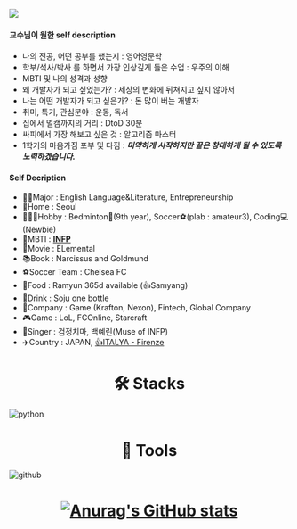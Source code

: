 ![](https://capsule-render.vercel.app/api?type=waving&color=0:004666,100:004666&height=240&section=header&fontSize=30&animation=twinkling&fontColor=d1d1d1&text=세상을%20더%20즐기는%20개발자🖥️&fontAlign=76&fontAlignY=45&desc=Faster%20Alone\,%20Further%20Together&descSize=20&descAlign=80)


#### 교수님이 원한 self description 
* 나의 전공, 어떤 공부를 했는지 : 영어영문학
* 학부/석사/박사 를 하면서 가장 인상깊게 들은 수업 : 우주의 이해
* MBTI 및 나의 성격과 성향 
* 왜 개발자가 되고 싶었는가? : 세상의 변화에 뒤쳐지고 싶지 않아서 
* 나는 어떤 개발자가 되고 싶은가? : 돈 많이 버는 개발자
* 취미, 특기, 관심분야 : 운동, 독서
* 집에서 멀캠까지의 거리 : DtoD 30분
* 싸피에서 가장 해보고 싶은 것 : 알고리즘 마스터
* 1학기의 마음가짐 포부 및 다짐 : ***미약하게 시작하지만 끝은 창대하게 될 수 있도록 노력하겠습니다.***

#### Self Decription
* 👨‍🎓Major : English Language&Literature, Entrepreneurship
* 🏡Home : Seoul
* 🧑‍🤝‍🧑Hobby : Bedminton🏸(9th year), Soccer⚽(plab : amateur3), Coding💻(Newbie)
* 🙂MBTI : <u>**INFP**</u>
* 🎥Movie : ELemental 
* 📚Book : Narcissus and Goldmund
* ⚽Soccer Team : Chelsea FC
* 🍲Food : Ramyun 365d available (👍Samyang)
* 🍺Drink : Soju one bottle
* 🏢Company : Game (Krafton, Nexon), Fintech, Global Company
* 🎮Game : LoL, FCOnline, Starcraft 
* 🎤Singer : 검정치마, 백예린(Muse of INFP)
* ✈️Country : JAPAN, <u>👍ITALYA - Firenze</u>

# <center>🛠️ Stacks</center>
![python](https://img.shields.io/badge/python-3776AB.svg?&style=plastic&logo=python&logoColor=white)

# <center>🦾 Tools</center>
![github](https://img.shields.io/badge/github-181717.svg?&style=plastic&logo=github&logoColor=white)

# <center> [![Anurag's GitHub stats](https://github-readme-stats.vercel.app/api?username=chelsea7023&theme=algolia)](https://github.com/chelsea7023/github-readme-stats) </center>

